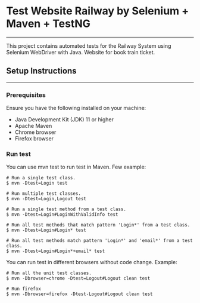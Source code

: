 # Test Website Railway by Selenium + Maven + TestNG
<hr/>

This project contains automated tests for the Railway System using Selenium WebDriver with Java. Website for book train ticket.

## Setup Instructions
<hr/>

### Prerequisites

Ensure you have the following installed on your machine:

* Java Development Kit (JDK) 11 or higher
* Apache Maven
* Chrome browser
* Firefox browser

### Run test

You can use mvn test to run test in Maven. Few example:

```
# Run a single test class.
$ mvn -Dtest=Login test

# Run multiple test classes.
$ mvn -Dtest=Login,Logout test

# Run a single test method from a test class.
$ mvn -Dtest=Login#LoginWithValidInfo test

# Run all test methods that match pattern 'Login*' from a test class.
$ mvn -Dtest=Login#Login* test

# Run all test methods match pattern 'Login*' and 'email*' from a test class.
$ mvn -Dtest=Login#Login*+email* test

```

You can run test in different browsers without code change. Example: 
```
# Run all the unit test classes.
$ mvn -Dbrowser=chrome -Dtest=Logout#Logout clean test

# Run firefox
$ mvn -Dbrowser=firefox -Dtest-Logout#Logout clean test
```
